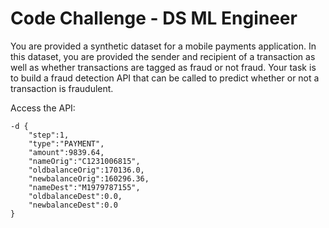 # Code Challenge - DS ML Engineer

You are provided a synthetic dataset for a mobile payments application. In this dataset, you are provided the sender and recipient of a transaction as well as whether transactions are tagged as fraud or not fraud. Your task is to build a fraud detection API that can be called to predict whether or not a transaction is fraudulent.

Access the API:
```curl -XPOST https://exercise-jcb.herokuapp.com/is-fraud -H 'Content-Type:application/json' \
-d {
    "step":1,
    "type":"PAYMENT",
    "amount":9839.64,
    "nameOrig":"C1231006815",
    "oldbalanceOrig":170136.0,
    "newbalanceOrig":160296.36,
    "nameDest":"M1979787155",
    "oldbalanceDest":0.0,
    "newbalanceDest":0.0
}
```